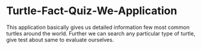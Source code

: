 # Turtle-Fact-Quiz-We-Application
This application basically gives us detailed information few most common turtles around the world. Further we can search any particular type of turtle, give test about same to evaluate ourselves.
